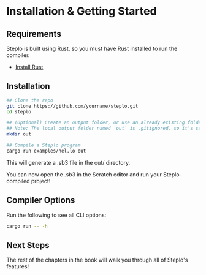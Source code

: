 # Installation & Getting Started

## Requirements
Steplo is built using Rust, so you must have Rust installed to run the compiler.
- [Install Rust](https://www.rust-lang.org/tools/install)


## Installation
``` bash
## Clone the repo
git clone https://github.com/yourname/steplo.git
cd steplo

## (Optional) Create an output folder, or use an already existing folder
## Note: The local output folder named `out` is .gitignored, so it's safe to create/use!
mkdir out

## Compile a Steplo program
cargo run examples/hel.lo out
```

This will generate a .sb3 file in the out/ directory.

You can now open the .sb3 in the Scratch editor and run your Steplo-compiled project!

## Compiler Options
Run the following to see all CLI options:

```bash
cargo run -- -h
```
## Next Steps
The rest of the chapters in the book will walk you through all of Steplo's features!

